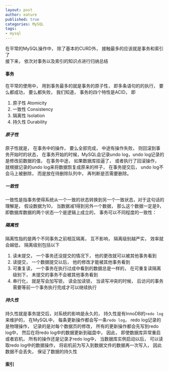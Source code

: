 ```yaml
---
layout: post
author: eature
published: true
categories: MySQL
tags:
- mysql
---
```


在平常的MySQL操作中， 除了基本的CURD外， 接触最多的应该就是事务和索引了  
接下来， 依次对事务以及索引的知识点进行归纳总结  

#### 事务

在平常的使用中， 用到事务最多的就是事务的原子性， 即多条语句的的执行， 要么都成功， 要么都失败， 我们知道， 事务的四个特性是ACID， 即  
1. 原子性 Atomicity
2. 一致性 Consistency
3. 隔离性 Isolation
4. 持久性 Durability

##### 原子性
原子性就是， 在事务中的操作， 要么全部完成， 中途有操作失败， 则回滚到事务开始时的状态， 在事务开始的时候，MySQL会记录undo log，undo log记录的是修改前数据的值， 在事务中途， 如果数据库挂逼了， 或者执行了回滚操作， 就根据记录的undo log来将数据恢复成原来的样子， 在事务提交后， undo log不会马上被删除， 而是放在待删除队列中， 再判断是否需要删除。 
##### 一致性
一致性是指事务使得系统从一个一致的状态转换到另一个一致状态，对于这句话的理解是， 假设数据为10， 当数据减1得到另外一个数据， 那么这个数据一定是9， 即数据库数据的两个状态一个是逻辑上成立的， 事务可以不同程度的一致性：  
##### 隔离性
隔离性指的是两个不同事务之前相互隔离， 互不影响， 隔离级别越严实， 效率就会越低， 隔离级别包括以下  
1. 读未提交， 一个事务还没提交的情况下， 他的更改就可以被其他事务看到
2. 读提交， 一个数据提交以后， 他的修改才能被其他事务看到
3. 可重复读， 一个事务在执行过成中看到的数据总是一样的， 在可重复读隔离级别下， 未提交的事务不会被其他事务看到
4. 串行化， 就是写会加写锁， 读会加读锁， 当读写冲突的时候， 后访问的事务需要等前一个事务执行完成才可以继续执行
##### 持久性
持久性就是事务提交后，对系统的影响是永久的， 持久性是有InnoDB的`redo log`来维护的， 在MySQL中， 每条更新操作都会写一条`redo log`， redo log记录的是物理操作， 记录的是对每个数据页的修改， 所有的更新操作都会先写到redo log中， 然后在将redo log中的数据更新到磁盘中， 因此， 即使数据库异常重启或者宕机， 所有的操作还是记录才redo log中， 当数据库实例启动以后， 可以读取redo log中的数据操作， 将宕机前为写入到数据文件的数据再一次写入， 因此数据不会丢失， 保证了数据的持久性

#### 索引